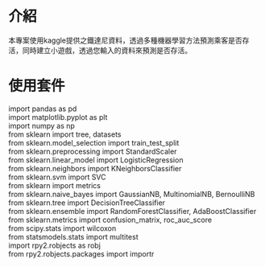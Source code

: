 # 介紹  
本專案使用kaggle提供之鐵達尼資料，透過多種機器學習方法預測乘客是否存活，同時建立小遊戲，透過您輸入的資料來預測是否存活。

# 使用套件
import pandas as pd  
import matplotlib.pyplot as plt  
import numpy as np  
from sklearn import tree, datasets  
from sklearn.model_selection import train_test_split  
from sklearn.preprocessing import StandardScaler  
from sklearn.linear_model import LogisticRegression  
from sklearn.neighbors import KNeighborsClassifier  
from sklearn.svm import SVC  
from sklearn import metrics  
from sklearn.naive_bayes import GaussianNB, MultinomialNB, BernoulliNB  
from sklearn.tree import DecisionTreeClassifier  
from sklearn.ensemble import RandomForestClassifier, AdaBoostClassifier  
from sklearn.metrics import confusion_matrix, roc_auc_score  
from scipy.stats import wilcoxon  
from statsmodels.stats import multitest  
import rpy2.robjects as robj  
from rpy2.robjects.packages import importr  
